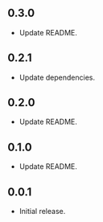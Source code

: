 ## 0.3.0

* Update README.

## 0.2.1

* Update dependencies.

## 0.2.0

* Update README.

## 0.1.0

* Update README.

## 0.0.1

* Initial release.
